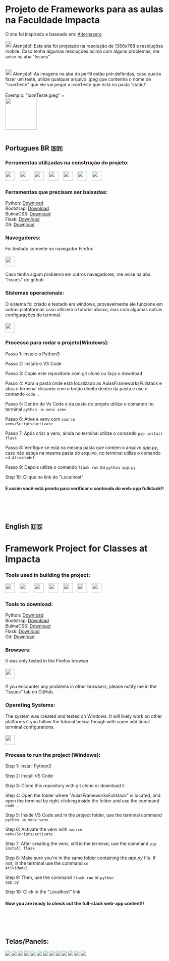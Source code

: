 # Projeto de Frameworks para as aulas na Faculdade Impacta
O site foi inspirado e baseado em: <a href="https://www.alternazero.com/">Alternazero</a>

<img src="https://cdn-icons-png.flaticon.com/512/1082/1082458.png" height="20"> Atenção!! Este site foi projetado na resolução de 1366x768 e resoluções mobile.
Caso tenha algumas resoluções acima com alguns problemas, me avise na aba "Issues" <br><br>

<img src="https://cdn-icons-png.flaticon.com/512/1082/1082458.png" height="20"> Atenção!! As imagens na aba do perfil estão pré-definidas, caso queira fazer um teste, utilize qualquer arquivo .jpeg que contenha o nome de "iconTeste" que ele vai pegar a iconTeste que está na pasta 'static/'.<br><br> Exemplo: "iconTeste.jpeg" = <br><img src="Atividade1/static/iconTeste.jpeg" height="100px"><br><br>


## Portugues BR 🇧🇷

### Ferramentas utilizadas na construção do projeto:

<div>
    <img src="https://cdn.jsdelivr.net/gh/devicons/devicon@latest/icons/bulma/bulma-plain.svg" height="30" >
    <img width="8"/>
  <img src="https://cdn.jsdelivr.net/gh/devicons/devicon@latest/icons/python/python-original.svg" height="30" >
    <img width="8"/>
  <img src="https://cdn.jsdelivr.net/gh/devicons/devicon@latest/icons/flask/flask-original.svg" height="30" >
    <img width="8"/>
  <img src="https://cdn.jsdelivr.net/gh/devicons/devicon@latest/icons/bootstrap/bootstrap-original.svg" height="30" >
    <img width="8"/>
  <img src="https://cdn.jsdelivr.net/gh/devicons/devicon@latest/icons/javascript/javascript-original.svg" height="30" >
    <img width="8"/>
  <img src="https://cdn.jsdelivr.net/gh/devicons/devicon@latest/icons/html5/html5-original.svg" height="30" >
    <img width="8"/>
  <img src="https://cdn.jsdelivr.net/gh/devicons/devicon@latest/icons/css3/css3-original.svg" height="30" >
    <img width="8"/>
</div>

### Ferramentas que precisam ser baixadas:

Python: <a href="https://www.python.org/downloads/">Download</a><br>
Bootstrap: <a href="https://getbootstrap.com/">Download</a><br>
BulmaCSS: <a href="https://bulma.io/">Download</a><br>
Flask: <a href="https://flask.palletsprojects.com/en/3.0.x/">Download</a><br>
Git: <a href="https://git-scm.com/downloads">Download</a><br>

### Navegadores:
Foi testado somente no navegador Firefox <br><br><img src="https://cdn.jsdelivr.net/gh/devicons/devicon@latest/icons/firefox/firefox-plain.svg" height="30" /><br><br>
Caso tenha algum problema em outros navegadores, me avise na aba "Issues" do github

### Sistemas operacionais:
O sistema foi criado e testado em windows, provavelmente ele funcione em outras plataformas caso utilizem o tutorial abaixo, mas com algumas outras configurações do terminal.<br><br> <img src="https://cdn.jsdelivr.net/gh/devicons/devicon@latest/icons/windows11/windows11-original.svg" height="30"/>

### Processo para rodar o projeto(Windows):

Passo 1: Instale o Python3

Passo 2: Instale o VS Code

Passo 3: Copie este repositorio com git clone ou faça o download

Passo 4: Abra a pasta onde está localizado as AulasFrameworksFullstack e abra o terminal clicando com o botão direito dentro da pasta e use o comando <code>code .</code>

Passo 5: Dentro do Vs Code e da pasta do projeto utilize o comando no terminal <code>python -m venv venv</code>

Passo 6: Ative a venv com <code>source venv/Scripts/activate</code>

Passo 7: Após criar a venv, ainda no terminal utilize o comando <code>pip install flask</code>

Passo 8: Verifique se está na mesma pasta que contem o arquivo *app.py*, caso não esteja na mesma pasta do arquivo, no terminal utilize o comando <code>cd Atividade1</code>

Passo 9: Depois utilize o comando <code>flask run</code> ou <code>python app.py</code>

Step 10: Clique no link do "Localhost" </code>

#### E assim você está pronto para verificar o conteudo do web-app fullstack!!
<br><br><br>


## English 🇺🇸

# Framework Project for Classes at Impacta

### Tools used in building the project:

<div>
    <img src="https://cdn.jsdelivr.net/gh/devicons/devicon@latest/icons/bulma/bulma-plain.svg" height="30" >
    <img width="8"/>
    <img src="https://cdn.jsdelivr.net/gh/devicons/devicon@latest/icons/python/python-original.svg" height="30" >
    <img width="8"/>
    <img src="https://cdn.jsdelivr.net/gh/devicons/devicon@latest/icons/flask/flask-original.svg" height="30" >
    <img width="8"/>
    <img src="https://cdn.jsdelivr.net/gh/devicons/devicon@latest/icons/bootstrap/bootstrap-original.svg" height="30" >
    <img width="8"/>
    <img src="https://cdn.jsdelivr.net/gh/devicons/devicon@latest/icons/javascript/javascript-original.svg" height="30" >
    <img width="8"/>
    <img src="https://cdn.jsdelivr.net/gh/devicons/devicon@latest/icons/html5/html5-original.svg" height="30" >
    <img width="8"/>
    <img src="https://cdn.jsdelivr.net/gh/devicons/devicon@latest/icons/css3/css3-original.svg" height="30" >
    <img width="8"/>
</div>

### Tools to download:

Python: <a href="https://www.python.org/downloads/">Download</a><br>
Bootstrap: <a href="https://getbootstrap.com/">Download</a><br>
BulmaCSS: <a href="https://bulma.io/">Download</a><br>
Flask: <a href="https://flask.palletsprojects.com/en/3.0.x/">Download</a><br>
Git: <a href="https://git-scm.com/downloads">Download</a><br>

### Browsers:
It was only tested in the Firefox browser<br><br><img src="https://cdn.jsdelivr.net/gh/devicons/devicon@latest/icons/firefox/firefox-plain.svg" height="30" /><br><br>
If you encounter any problems in other browsers, please notify me in the "Issues" tab on GitHub.

### Operating Systems:
The system was created and tested on Windows. It will likely work on other platforms if you follow the tutorial below, though with some additional terminal configurations.<br><br> <img src="https://cdn.jsdelivr.net/gh/devicons/devicon@latest/icons/windows11/windows11-original.svg" height="30"/>

### Process to run the project (Windows):

Step 1: Install Python3

Step 2: Install VS Code

Step 3: Clone this repository with git clone or download it

Step 4: Open the folder where "AulasFrameworksFullstack" is located, and open the terminal by right-clicking inside the folder and use the command <code>code .</code>

Step 5: Inside VS Code and in the project folder, use the terminal command <code>python -m venv venv</code>

Step 6: Activate the venv with <code>source venv/Scripts/activate</code>

Step 7: After creating the venv, still in the terminal, use the command <code>pip install flask</code>

Step 8: Make sure you're in the same folder containing the *app.py* file. If not, in the terminal use the command <code>cd Atividade1</code>

Step 9: Then, use the command <code>flask run</code> or <code>python app.py</code>

Step 10: Click in the "Localhost" link</code>

#### Now you are ready to check out the full-stack web-app content!!



<br><br><br>


## Telas/Panels:

<div>
    <img src="panels/Captura de Tela (3).png">
    <img src="panels/Captura de Tela (4).png">
    <img src="panels/Captura de Tela (5).png">
    <img src="panels/Captura de Tela (6).png">
    <img src="panels/Captura de Tela (7).png">
    <img src="panels/Captura de Tela (8).png">
    <img src="panels/Captura de Tela (9).png">
    <img src="panels/Captura de Tela (10).png">
    <img src="panels/Captura de Tela (11).png">
    <img src="panels/Captura de Tela (12).png">
    <img src="panels/Captura de Tela (13).png">
    <img src="panels/Captura de Tela (14).png">
    <img src="panels/Captura de Tela (15).png">
</div>
